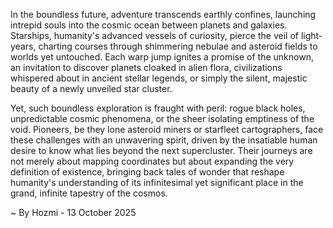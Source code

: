 
In the boundless future, adventure transcends earthly confines, launching intrepid souls into the cosmic ocean between planets and galaxies. Starships, humanity's advanced vessels of curiosity, pierce the veil of light-years, charting courses through shimmering nebulae and asteroid fields to worlds yet untouched. Each warp jump ignites a promise of the unknown, an invitation to discover planets cloaked in alien flora, civilizations whispered about in ancient stellar legends, or simply the silent, majestic beauty of a newly unveiled star cluster.

Yet, such boundless exploration is fraught with peril: rogue black holes, unpredictable cosmic phenomena, or the sheer isolating emptiness of the void. Pioneers, be they lone asteroid miners or starfleet cartographers, face these challenges with an unwavering spirit, driven by the insatiable human desire to know what lies beyond the next supercluster. Their journeys are not merely about mapping coordinates but about expanding the very definition of existence, bringing back tales of wonder that reshape humanity's understanding of its infinitesimal yet significant place in the grand, infinite tapestry of the cosmos.

~ By Hozmi - 13 October 2025

